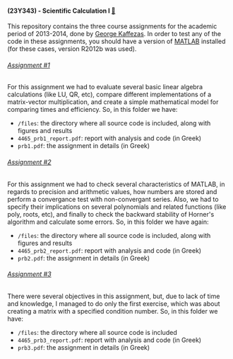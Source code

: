 #### (23Y343) - Scientific Calculation I [:link:](https://www.ceid.upatras.gr/en/undergraduate/courses/23%CE%A5343)
This repository contains the three course assignments for the academic period of 2013-2014, done by
[George Kaffezas](https://github.com/gkffzs). In order to test any of the code in these assignments, you should have a
version of [MATLAB](https://www.mathworks.com/products/matlab/) installed (for these cases, version R2012b was used).

###### [Assignment #1](https://github.com/gkffzs/CEID/tree/master/23Y343/Assignment%20%231)
For this assignment we had to evaluate several basic linear algebra calculations (like LU, QR, etc), compare different
implementations of a matrix-vector multiplication, and create a simple mathematical model for comparing times and
efficiency. So, in this folder we have:
- `/files`: the directory where all source code is included, along with figures and results
- `4465_prb1_report.pdf`: report with analysis and code (in Greek)
- `prb1.pdf`: the assignment in details (in Greek)

###### [Assignment #2](https://github.com/gkffzs/CEID/tree/master/23Y343/Assignment%20%232)
For this assignment we had to check several characteristics of MATLAB, in regards to precision and arithmetic values,
how numbers are stored and perform a convergance test with non-convergant series. Also, we had to specify their
implications on several polynomials and related functions (like poly, roots, etc), and finally to check the backward 
stability of Horner's algorithm and calculate some errors. So, in this folder we have again:
- `/files`: the directory where all source code is included, along with figures and results
- `4465_prb2_report.pdf`: report with analysis and code (in Greek)
- `prb2.pdf`: the assignment in details (in Greek)

###### [Assignment #3](https://github.com/gkffzs/CEID/tree/master/23Y343/Assignment%20%233)
There were several objectives in this assignment, but, due to lack of time and knowledge, I managed to do only the first
exercise, which was about creating a matrix with a specified condition number. So, in this folder we have:
- `/files`: the directory where all source code is included
- `4465_prb3_report.pdf`: report with analysis and code (in Greek)
- `prb3.pdf`: the assignment in details (in Greek)
